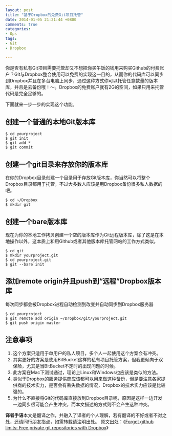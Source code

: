 ```yaml
---
layout: post
title: "基于Dropbox的免费Git项目托管"
date: 2014-01-05 21:21:44 +0800
comments: true
categories:
- Ops
tags:
- Git
- Dropbox

---
```


你是否有私有Git项目需要托管却又不想把你买午饭的钱用来购买Github的付费账户？Git与Dropbox整合使用可以免费的实现这一目的，从而你的代码库可以同步到Dropbox并且在多台电脑上同步，通过这种方式你可以托管任意数量的版本库，并且是云备份哦！～。Dropbox的免费账户就有2G的空间，如果只用来托管代码是完全足够的。

<!-- more -->

下面就来一步一步的实现这个功能。

创建一个普通的本地Git版本库
------------------------

```
$ cd yourproject
$ git init
$ git add *
$ git commit
```

创建一个git目录来存放你的版本库
---------------------------

在你的Dropbox目录创建一个目录用于存放Git版本库，你当然可以将整个Dropbox目录都用于托管，不过大多数人应该是用Dropbox备份很多私人数据的吧。

```
$ cd ~/Dropbox
$ mkdir git
```

创建一个bare版本库
----------------

现在为你的本地工作拷贝创建一个空的版本库作为Git远程版本库，除了这是在本地操作以外，这本质上和用Github或者其他版本库托管网站的工作方式类似。

```
$ cd git
$ mkdir yourproject.git
$ cd yourproject.git
$ git --bare init
```

添加remote origin并且push到“远程”Dropbox版本库
-------------------------------------------

每次同步都会被Dropbox进程自动检测到改变并自动同步到Dropbox服务器

```
$ cd yourproject
$ git remote add origin ~/Dropbox/git/yourproject.git
$ git push origin master
```

注意事项
-------
1. 这个方案只适用于单用户的私人项目，多个人一起使用这个方案会有冲突。
2. 其实更好的方案是使用BitBucket这样的私有项目托管方案，但我更倾向于双保险，尤其是当BitBucket不定时的出现问题的时候。
3. 此方案在Mac下测试通过，理论上Linux和Windows也应该是类似的方法。
4. 类似于Dropbox的服务提供商应该都可以用来做这种备份，但是要注意各家提供商的技术实力，是否会有丢失数据的情况，Dropbox的技术实力应该是比较强的。
5. 为什么不直接将Git的代码库直接放到Dropbox目录呢，原因是这样一边开发一边同步很可能会产生冲突，而本文描述的方式则不会产生这种冲突。

**译者手语**本文是翻译之作，并融入了译者的个人理解，若有翻译的不好或者不对之处，还请同行朋友指点，如需转载请注明出处。
原文出处：《[Forget github limits: Free private git repositories with Dropbox](http://mrdanadams.com/2011/github-free-private-git-repositories-dropbox)》

